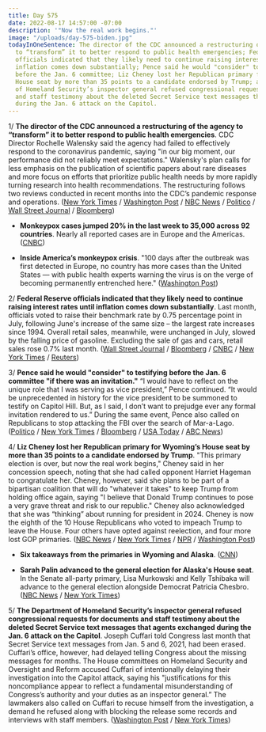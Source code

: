 ```yaml
---
title: Day 575
date: 2022-08-17 14:57:00 -07:00
description: '"Now the real work begins."'
image: "/uploads/day-575-biden.jpg"
todayInOneSentence: The director of the CDC announced a restructuring of the agency
  to “transform” it to better respond to public health emergencies; Federal Reserve
  officials indicated that they likely need to continue raising interest rates until
  inflation comes down substantially; Pence said he would "consider" to testifying
  before the Jan. 6 committee; Liz Cheney lost her Republican primary for Wyoming’s
  House seat by more than 35 points to a candidate endorsed by Trump; and the Department
  of Homeland Security’s inspector general refused congressional requests for documents
  and staff testimony about the deleted Secret Service text messages that agents exchanged
  during the Jan. 6 attack on the Capitol.
---
```


1/ **The director of the CDC announced a restructuring of the agency to “transform” it to better respond to public health emergencies**. CDC Director Rochelle Walensky said the agency had failed to effectively respond to the coronavirus pandemic, saying "in our big moment, our performance did not reliably meet expectations." Walensky's plan calls for less emphasis on the publication of scientific papers about rare diseases and more focus on efforts that prioritize public health needs by more rapidly turning research into health recommendations. The restructuring follows two reviews conducted in recent months into the CDC’s pandemic response and operations. ([New York Times](https://www.nytimes.com/2022/08/17/us/politics/cdc-rochelle-walensky-covid.html) / [Washington Post](https://www.washingtonpost.com/health/2022/08/17/walensky-revamp-cdc-culture-covid/) / [NBC News](https://www.nbcnews.com/health/health-news/cdc-director-calls-drastic-changes-agency-rcna43536) / [Politico](https://www.politico.com/news/2022/08/17/cdc-agency-overhaul-covid-19-response-00052384) / [Wall Street Journal](https://www.wsj.com/articles/cdc-director-outlines-restructuring-plans-11660752027?mod=hp_lead_pos4) / [Bloomberg](https://www.bloomberg.com/news/articles/2022-08-17/cdc-overhaul-director-walensky-lays-out-new-course-after-pandemic-missteps?srnd=premium&sref=MIBMEEoj))

* **Monkeypox cases jumped 20% in the last week to 35,000 across 92 countries**. Nearly all reported cases are in Europe and the Americas. ([CNBC](https://www.cnbc.com/2022/08/17/monkeypox-cases-have-increased-20percent-to-35000-across-92-countries-who-says.html))

* **Inside America’s monkeypox crisis**. "100 days after the outbreak was first detected in Europe, no country has more cases than the United States — with public health experts warning the virus is on the verge of becoming permanently entrenched here." ([Washington Post](https://www.washingtonpost.com/health/2022/08/17/monkeypox-biden-vaccine-testing-mistakes/))

2/ **Federal Reserve officials indicated that they likely need to continue raising interest rates until inflation comes down substantially**. Last month, officials voted to raise their benchmark rate by 0.75 percentage point in July, following June's increase of the same size – the largest rate increases since 1994. Overall retail sales, meanwhile, were unchanged in July, slowed by the falling price of gasoline. Excluding the sale of gas and cars, retail sales rose 0.7% last month. ([Wall Street Journal](https://www.wsj.com/articles/fed-officials-see-need-for-continued-interest-rate-increases-but-less-certainty-over-destination-11660760110?mod=hp_lead_pos3) / [Bloomberg](https://www.bloomberg.com/news/articles/2022-08-17/fed-saw-smaller-hikes-ahead-to-assess-prior-moves-minutes-show?srnd=premium&sref=MIBMEEoj) / [CNBC](https://www.cnbc.com/2022/08/17/fed-minutes-july-2022-.html) / [New York Times](https://www.nytimes.com/2022/08/17/business/us-retail-sales-july.html) / [Reuters](https://www.reuters.com/markets/us/us-retail-sales-flat-july-core-sales-rise-2022-08-17/))

3/ **Pence said he would "consider" to testifying before the Jan. 6 committee "if there was an invitation."** “I would have to reflect on the unique role that I was serving as vice president,” Pence continued. “It would be unprecedented in history for the vice president to be summoned to testify on Capitol Hill. But, as I said, I don’t want to prejudge ever any formal invitation rendered to us.” During the same event, Pence also called on Republicans to stop attacking the FBI over the search of Mar-a-Lago. ([Politico](https://www.politico.com/news/2022/08/17/pence-jan-6-committee-testify-00052381) / [New York Times](https://www.nytimes.com/2022/08/17/us/politics/pence-fbi-jan-6.html) / [Bloomberg](https://www.bloomberg.com/news/articles/2022-08-17/pence-says-he-would-consider-appearing-before-jan-6-committee?srnd=politics-vp&sref=MIBMEEoj) / [USA Today](https://www.usatoday.com/story/news/politics/2022/08/17/mike-pence-consider-testifying-jan-6-committee/10346454002/) / [ABC News](https://abcnews.go.com/Politics/pence-hed-testifying-jan-committee-asked/story?id=88491722))

4/ **Liz Cheney lost her Republican primary for Wyoming’s House seat by more than 35 points to a candidate endorsed by Trump**. "This primary election is over, but now the real work begins," Cheney said in her concession speech, noting that she had called opponent Harriet Hageman to congratulate her. Cheney, however, said she plans to be part of a bipartisan coalition that will do "whatever it takes" to keep Trump from holding office again, saying "I believe that Donald Trump continues to pose a very grave threat and risk to our republic." Cheney also acknowledged that she was “thinking” about running for president in 2024. Cheney is now the eighth of the 10 House Republicans who voted to impeach Trump to leave the House. Four others have opted against reelection, and four more lost GOP primaries. ([NBC News](https://www.nbcnews.com/politics/2022-election/liz-cheney-commits-broad-united-front-seeking-defeat-trump-rcna43465) / [New York Times](https://www.nytimes.com/2022/08/17/us/politics/liz-cheney-2024-president.html) / [NPR](https://www.npr.org/sections/2022-live-primary-election-race-results/2022/08/16/1117705185/liz-cheney-concedes-primary-defeat-but-her-fight-against-trump-continues) / [Washington Post](https://www.washingtonpost.com/politics/2022/08/16/wyoming-liz-cheney-alaska-primaries/))

* **Six takeaways from the primaries in Wyoming and Alaska**. ([CNN](https://www.cnn.com/2022/08/16/politics/wyoming-alaska-primary-election-takeaways/index.html))

* **Sarah Palin advanced to the general election for Alaska's House seat**. In the Senate all-party primary, Lisa Murkowski and Kelly Tshibaka will advance to the general election alongside Democrat Patricia Chesbro. ([NBC News](https://www.nbcnews.com/politics/2022-election/sarah-palin-advances-novembers-general-election-alaskas-house-seat-rcna43370) / [New York Times](https://www.nytimes.com/2022/08/16/us/politics/murkowski-palin-alaska-primary.html))

5/ **The Department of Homeland Security’s inspector general refused congressional requests for documents and staff testimony about the deleted Secret Service text messages that agents exchanged during the Jan. 6 attack on the Capitol**. Joseph Cuffari told Congress last month that Secret Service text messages from Jan. 5 and 6, 2021, had been erased. Cuffari’s office, however, had delayed telling Congress about the missing messages for months. The House committees on Homeland Security and Oversight and Reform accused Cuffari of intentionally delaying their investigation into the Capitol attack, saying his "justifications for this noncompliance appear to reflect a fundamental misunderstanding of Congress’s authority and your duties as an inspector general.” The lawmakers also called on Cuffari to recuse himself from the investigation, a demand he refused along with blocking the release some records and interviews with staff members. ([Washington Post](https://www.washingtonpost.com/national-security/2022/08/16/missing-secret-service-texts-cuffari/) / [New York Times](https://www.nytimes.com/2022/08/16/us/politics/secret-service-texts-jan-6.html))